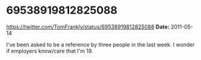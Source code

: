 # 69538919812825088
https://twitter.com/TomFrankly/status/69538919812825088
**Date:** 2011-05-14

I've been asked to be a reference by three people in the last week. I wonder if employers know/care that I'm 19.
